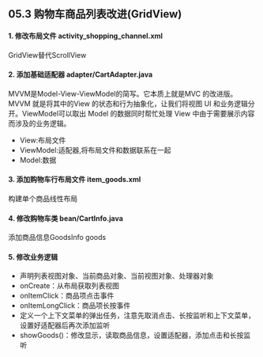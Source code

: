 ## 05.3 购物车商品列表改进(GridView)
#### 1. 修改布局文件 activity_shopping_channel.xml
GridView替代ScrollView
#### 2. 添加基础适配器 adapter/CartAdapter.java
MVVM是Model-View-ViewModel的简写。它本质上就是MVC 的改进版。MVVM 就是将其中的View 的状态和行为抽象化，让我们将视图 UI 和业务逻辑分开。ViewModel可以取出 Model 的数据同时帮忙处理 View 中由于需要展示内容而涉及的业务逻辑。

* View:布局文件
* ViewModel:适配器,将布局文件和数据联系在一起
* Model:数据

#### 3. 添加购物车行布局文件 item_goods.xml
构建单个商品线性布局
#### 4. 修改购物车类 bean/CartInfo.java
添加商品信息GoodsInfo goods
#### 5. 修改业务逻辑

* 声明列表视图对象、当前商品对象、当前视图对象、处理器对象
* onCreate：从布局获取列表视图
* onItemClick：商品项点击事件
* onItemLongClick：商品项长按事件
* 定义一个上下文菜单的弹出任务，注意先取消点击、长按监听和上下文菜单，设置好适配器后再次添加监听
* showGoods()：修改显示，读取商品信息，设置适配器，添加点击和长按监听